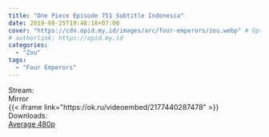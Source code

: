 ```yaml
---
title: "One Piece Episode 751 Subtitle Indonesia"
date: 2019-08-25T19:48:18+07:00
cover: "https://cdn.opid.my.id/images/arc/four-emperors/zou.webp" # Optional, cover
# authorlink: https://opid.my.id
categories:
  - "Zou"
tags:
  - "Four Emperors"
---
```

<div class="ui menu violet borderless inverted">
  <div class="header item active">
        Stream:
    </div>
  <a class="active item" data-tab="mirror">
    <i class="odnoklassniki icon"></i> Mirror
  </a>
</div>
<div class="ui bottom attached tab segment active" style="border:0 !important;" data-tab="mirror">
{{< iframe link="https://ok.ru/videoembed/2177440287478" >}}
</div>
<div class="ui menu violet borderless inverted">
  <div class="header item active">
        Downloads:
    </div>
  <a class="item nounderline" href="https://ouo.io/ab9Xx2" target="_blank" rel="dofollow"><i class="google drive icon"></i>
    Average 480p</a>
</div>